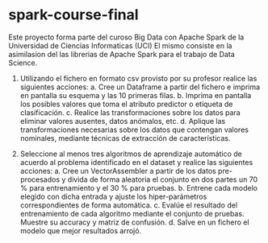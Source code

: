 # spark-course-final
Este proyecto forma parte del curoso Big Data con Apache Spark de la Universidad de Ciencias Informaticas (UCI)
El mismo consiste en la asimilasion del las librerias de Apache Spark para el trabajo de Data Science.

1. Utilizando el fichero en formato csv provisto por su profesor realice las siguientes acciones:
a. Cree un Dataframe a partir del fichero e imprima en pantalla su esquema y las 10
primeras filas.
b. Imprima en pantalla los posibles valores que toma el atributo predictor o etiqueta
de clasificación.
c. Realice las transformaciones sobre los datos para eliminar valores ausentes,
datos anómalos, etc.
d. Aplique las transformaciones necesarias sobre los datos que contengan valores
nominales, mediante técnicas de extracción de características.

2. Seleccione al menos tres algoritmos de aprendizaje automático de acuerdo al problema
identificado en el dataset y realice las siguientes acciones:
a. Cree un VectorAssembler a partir de los datos pre-procesados y divida de forma
aleatoria el conjunto en dos partes un 70 % para entrenamiento y el 30 % para
pruebas.
b. Entrene cada modelo elegido con dicha entrada y ajuste los hiper-parámetros
correspondientes de forma automática.
c. Evalúe el resultado del entrenamiento de cada algoritmo mediante el conjunto de
pruebas. Muestre su accuracy y matriz de confusión.
d. Salve en un fichero el modelo que mejor resultados arrojó. 